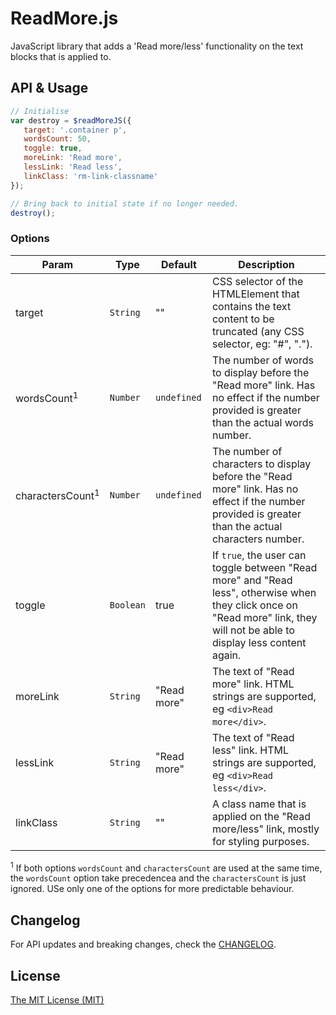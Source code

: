 # ReadMore.js

JavaScript library that adds a 'Read more/less' functionality on the text blocks that is applied to.

## API & Usage

```js
// Initialise
var destroy = $readMoreJS({
   target: '.container p',
   wordsCount: 50,
   toggle: true,
   moreLink: 'Read more',
   lessLink: 'Read less',
   linkClass: 'rm-link-classname'
});

// Bring back to initial state if no longer needed.
destroy();
```

### Options

| Param | Type | Default | Description |
| --- | --- | --- | --- |
| target | <code>String</code> | "" | CSS selector of the HTMLElement that contains the text content to be truncated (any CSS selector, eg: "#", "."). |
| wordsCount<sup>1</sup> | <code>Number</code> | `undefined` | The number of words to display before the "Read more" link. Has no effect if the number provided is greater than the actual words number. |
| charactersCount<sup>1</sup> | <code>Number</code> | `undefined` | The number of characters to display before the "Read more" link. Has no effect if the number provided is greater than the actual characters number. |
| toggle | <code>Boolean</code> | true | If `true`, the user can toggle between "Read more" and "Read less", otherwise when they click once on "Read more" link, they will not be able to display less content again. |
| moreLink | <code>String</code> | "Read more" | The text of "Read more" link. HTML strings are supported, eg `<div>Read more</div>`. |
| lessLink | <code>String</code> | "Read more" | The text of "Read less" link. HTML strings are supported, eg `<div>Read less</div>`. |
| linkClass | <code>String</code> | "" | A class name that is applied on the "Read more/less" link, mostly for styling purposes. |

<sup>1</sup> If both options `wordsCount` and `charactersCount` are used at the same time, the `wordsCount` option take precedencea and the `charactersCount` is just ignored. USe only one of the options for more predictable behaviour.

## Changelog

For API updates and breaking changes, check the [CHANGELOG](https://github.com/georapbox/ReadMore.js/blob/master/CHANGELOG.md).

## License

[The MIT License (MIT)](https://georapbox.mit-license.org/@2014)
